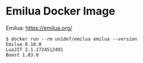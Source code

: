 # Emilua Docker Image

Emilua: https://emilua.org/

```
$ docker run --rm un1def/emilua emilua --version
Emilua 0.10.0
LuaJIT 2.1.1724512491
Boost 1.83.0
```
